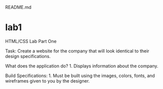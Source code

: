 README.md

# lab1

HTML/CSS Lab Part One

Task: Create a website for the company that will look identical to their design specifications.

What does the application do?
	1. Displays information about the company.

Build Specifications:
	1. Must be built using the images, colors, fonts, and wireframes given to you by the designer.